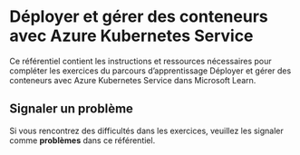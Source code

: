 # Déployer et gérer des conteneurs avec Azure Kubernetes Service

Ce référentiel contient les instructions et ressources nécessaires pour compléter les exercices du parcours d’apprentissage Déployer et gérer des conteneurs avec Azure Kubernetes Service dans Microsoft Learn.
## Signaler un problème
Si vous rencontrez des difficultés dans les exercices, veuillez les signaler comme **problèmes** dans ce référentiel.
